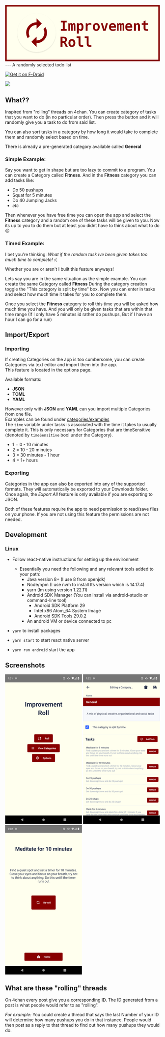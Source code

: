 <img src="pictures/featureGraphic.png" alt="banner">
---
A randomly selected todo list

[<img src="https://fdroid.gitlab.io/artwork/badge/get-it-on.png"
     alt="Get it on F-Droid"
     height="80">](https://f-droid.org/packages/com.improvement_roll/)

<img src="https://img.shields.io/f-droid/v/com.improvement_roll.svg" width="200">

## What??
Inspired from "rolling" threads on 4chan. You can create category of tasks that you want to do (in no particular order). 
Then press the button and it will randomly give you a task to do from said list.

You can also sort tasks in a category by how long it would take to complete them and randomly select based on time.

There is already a pre-generated category available called **General**

### Simple Example:
Say you want to get in shape but are too lazy to commit to a program.
You can create a Category called **Fitness**. 
And in the **Fitness** category you can add tasks like: 
- Do 50 pushups
- Squat for 5 minutes
- Do 40 Jumping Jacks 
- *etc*

Then whenever you have free time you can open the app and select the **Fitness** category and a random one of these tasks will be given to you. 
Now its up to you to do them but at least you didnt have to think about what to do :wink:

### Timed Example:
I bet you're thinking: 
*What if the random task ive been given takes too much time to complete!* :(

Whether you are or aren't I built this feature anyways!

Lets say you are in the same situation as the simple example.
You can create the same Category called **Fitness**
During the category creation toggle the "This category is split by time" box.
Now you can enter in tasks and select how much time it takes for you to complete them.

Once you select the **Fitness** category to roll this time you will be asked how much time you have. And you will only be given tasks that are within that time range (If I only have 5 minutes id rather do pushups, But if I have an hour I can go for a run)

## Import/Export

### Importing

If creating Categories on the app is too cumbersome, you can create Categories via text editor and import them into the app.  
This feature is located in the options page.

Available formats:

- **JSON**
- **TOML**
- **YAML**

However only with **JSON** and **YAML** can you import multiple Categories from one file.  
Examples can be found under [categories/examples](https://github.com/vukani-dev/improvement-roll/tree/main/categories/examples)  
The `time` variable under tasks is associated with the time it takes to usually complete it. This is only necessary for Categories that are timeSensitive (denoted by `timeSensitive` bool under the Category).  

- 1 = 0 - 10 minutes
- 2 = 10 - 20 minutes
- 3 = 30 minutes - 1 hour
- 4 = 1+ hours

### Exporting

Categories in the app can also be exported into any of the supported formats. They will automatically be exported to your Downloads folder. Once again, the *Export All* feature is only available if you are exporting to JSON.  

Both of these features require the app to need permission to read/save files on your phone. If you are not using this feature the permissions are not needed.

## Development

### Linux

- Follow react-native instructions for setting up the environment
  - Essentially you need the following and any relevant tools added to your path:
    - Java version 8+ (I use 8 from openjdk)
    - Node/npm (I use nvm to install lts version which is 14.17.4)
    - yarn (Im using version 1.22.11)
    - Android SDK Manager (You can install via android-studio or command-line tool)
      - Android SDK Platform 29
      - Intel x86 Atom_64 System Image
      - Android SDK Tools 29.0.2
    - An android VM or device connected to pc

- `yarn` to install packages
- `yarn start` to start react native server
- `yarn run android` start the app

## Screenshots

<p>
<img src="pictures/home.png" alt="home" width="250">
<img src="pictures/category.png" alt="category" width="250">
<img src="pictures/roll.png" alt="roll" width="250">
</p>


## What are these "rolling" threads
On 4chan every post give you a corresponding ID. The ID generated from a post is what people would refer to as "rolling".

*For example:* 
You could create a thread that says the last Number of your ID will determine how many pushups you do in that instance. People would then post as a reply to that thread to find out how many pushups they would do.
